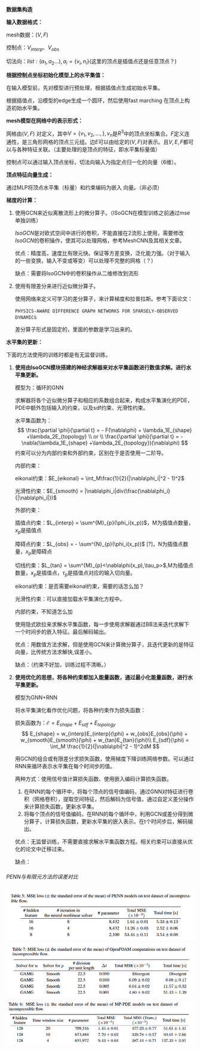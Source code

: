 **数据集构造**



**输入数据格式：**

mesh数据：$(V,F)$

控制点：$V_{interp}、V_{obs}$

切法向：$list:(a_1,a_2...), a_i = \{v_i,n_i\}$(这里的顶点是插值点还是任意顶点？)

**根据控制点坐标初始化模型上的水平集值：**

在输入模型前，先对模型进行预处理，根据插值点生成初始水平集。

根据插值点，沿模型的edge生成一个圆环，然后使用fast marching 在顶点上构造初始水平集。

**mesh模型在网络中的表示形式：**

网格由$(V,F)$ 对定义，其中$V = \{v_1,v_2,...,\},v_n$是$R^3$中的顶点坐标集合。$F$定义连通性，是三角形网格的顶点三元组。边$E$可以由给定的$(V,F)$对表示。且$V,E,F$都可以与各种特征关联。（主要处理的是顶点的特征，即水平集标量值）

控制点可以通过输入顶点坐标，切法向输入为指定点归一化的向量（6维）。

**顶点特征向量生成：**

通过MLP将顶点水平集（标量）和约束编码为嵌入 向量。（非必须）

**梯度的计算：**

1. 使用GCN来近似离散流形上的微分算子。（ISoGCN在模型训练之前通过mse单独训练）

   $IsoGCN$是对欧式空间中进行的卷积，不能直接在2流形上使用，需要修改$IsoGCN$的卷积操作，使其可以处理网格，参考MeshCNN及其相关文章。

   优点：精度高，速度比有限元快。保证等方差变换，泛化能力强。（对于输入的一些变换，输入不变或等变）可以处理不完整的网格（？）

   缺点：需要将IsoGCN中的卷积操作从二维修改到流形

2. 使用有限差分来进行近似微分算子。

   使用网络来定义可学习的差分算子，来计算梯度和拉普拉斯。参考下面论文：

   `PHYSICS-AWARE DIFFERENCE GRAPH NETWORKS FOR SPARSELY-OBSERVED DYNAMICS`

   差分算子形式是固定的，里面的参数是学习出来的。

**水平集的更新：**

下面的方法使用的训练时都是有无监督训练。

1. **使用由IsoGCN模块搭建的神经求解器来对水平集函数进行数值求解。进行水平集更新。**

   模型为：循环的GNN

   求解器将各个近似微分算子和相应的系数组合起来，构成水平集演化的PDE，PDE中额外包括输入的约束，以及sdf约束、光滑性约束。

   水平集函数为：
   $$
   \frac{\partial \phi}{\partial t}  = - F(\nabla\phi) + \lambda_1E_{shape} +\lambda_2E_{topology}
   \\
   or \\
   \frac{\partial \phi}{\partial t}  = - \nabla(\lambda_1E_{shape} +\lambda_2E_{topology})(\nabla\phi)
   $$
   约束可以分为内部约束和外部约束，区别在于是否使用一二阶导。

   内部约束：

   eikonal约束：$E_{eikonal} = \int_M\frac{1}{2}(|\nabla\phi_i|^2 - 1)^2$

   光滑性约束：$E_{smooth} = |\nabla\phi_i|div(\frac{\nabla\phi_i}{|\nabla\phi_i|})$

   外部约束：

   插值点约束：$L_{interp} = \sum^{M}_{p}(\phi_i(x_p))$，M为插值点数量，$x_p$是插值点

   障碍点约束：$L_{obs} = - \sum^{N}_{p}(\phi_i(x_p))$ [?]，N为插值点数量，$x_p$是障碍点

   切线约束：$L_{tan} = \sum^{M}_{p}<\nabla\phi(x_p),\tau_p>$,M为插值点数量，$x_p$是插值点，$\tau_p$是插值点对应的输入切向量。

   eikonal约束：是否需要eikonal约束，需要的话怎么加？

   光滑性约束：可以直接加载水平集演化方程中。

   内部约束，不知道怎么加

   

   使用隐式欧拉来求解水平集函数，每一步使用求解器通过BB法来迭代求解下一个时间步的嵌入特征。最后解码输出。

   优点：用数值方法求解，但是使用GCN来计算微分算子，且迭代更新的是特征向量，比传统方法求解快,误差小。

   缺点：（约束不好加，训练过程不清晰。）

2. **使用优化的思想，将各种约束都加入能量函数，通过最小化能量函数，进行水平集更新。**

   模型为GNN+RNN

   将水平集演化看作优化问题，将各种约束作为损失函数：

   损失函数为：$\mathcal{E} = E_{shape} + E_{sdf} + E_{topology}$
   $$
   E_{shape} = w_{interp}E_{interp}(\phi) + w_{obs}E_{obs}(\phi) + w_{smooth}E_{smooth}(\phi) + w_{tan}E_{tan}(\phi)\\
   E_{sdf}(\phi) = \int_M \frac{1}{2}(|\nabla\phi|^2 - 1)^2dM
   $$
   

   用GCN的组合或有限差分求损失函数，使用梯度下降训练网络参数。可以通过RNN来循环表示水平集在每个时间步的值。

   两种方式：使用信号值计算损失函数、使用嵌入编码计算损失函数。

   1.  在RNN的每个循环中，将每个顶点的信号值编码，通过GNN对特征进行卷积（网格卷积），提取空间特征，然后解码为信号值，通过自定义差分操作来计算损失函数，更新水平集。
   2. 将每个顶点的信号值编码，在RNN的每个循环中，利用GCN或差分得到微分算子，计算损失函数，更新水平集的嵌入表示。在t个时间步后，解码输出。

   优点：无监督训练，不需要直接求解水平集函数方程。相关约束可以直接从优化的论文中迁移过来。

   缺点：

###### PENN与有限元方法的误差对比

![image-20241030171006324](https://raw.githubusercontent.com/poinne/md-pic/main/image-20241030171006324.png)

![image-20241030171013541](https://raw.githubusercontent.com/poinne/md-pic/main/image-20241030171013541.png)

![image-20241030171046332](https://raw.githubusercontent.com/poinne/md-pic/main/image-20241030171046332.png)